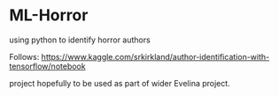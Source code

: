 # ML-Horror
using python to identify horror authors

Follows: https://www.kaggle.com/srkirkland/author-identification-with-tensorflow/notebook 

project hopefully to be used as part of wider Evelina project.
